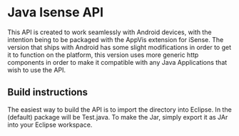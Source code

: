 # Java Isense API

This API is created to work seamlessly with Android devices,
with the intention being to be packaged with the AppVis extension
for iSense. 
The version that ships with Android has some slight modifications
in order to get it to function on the platform, this version
uses more generic http components in order to make it compatible
with any Java Applications that wish to use the API.

## Build instructions

The easiest way to build the API is to import the directory into
Eclipse. In the (default) package will be Test.java. 
To make the Jar, simply export it as JAr into your Eclipse workspace.
